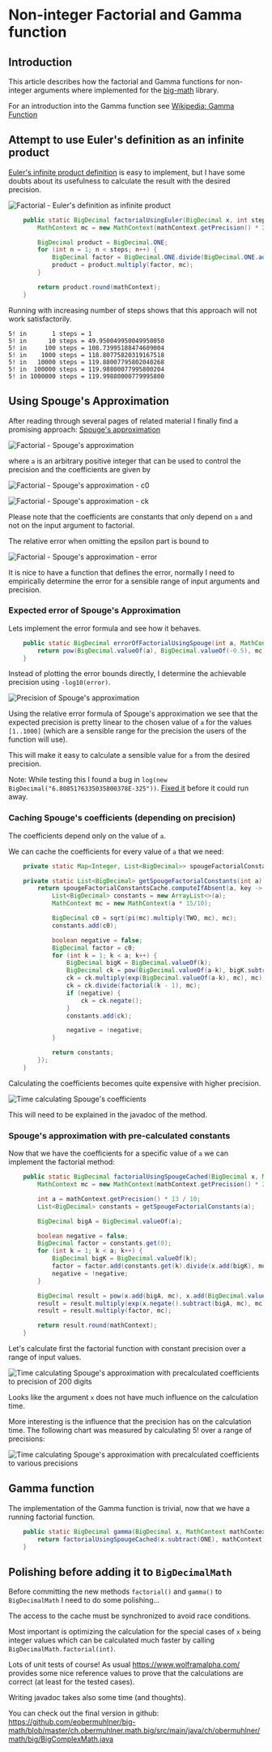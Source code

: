 # Non-integer Factorial and Gamma function

## Introduction

This article describes how the factorial and Gamma functions for non-integer arguments where implemented for the 
[big-math](https://github.com/eobermuhlner/big-math)
library.

For an introduction into the Gamma function see 
[Wikipedia: Gamma Function](https://en.wikipedia.org/wiki/Gamma_function)

## Attempt to use Euler's definition as an infinite product


[Euler's infinite product definition](https://en.wikipedia.org/wiki/Gamma_function#Euler's_definition_as_an_infinite_product)
is easy to implement,
but I have some doubts about its usefulness to calculate the result with the desired precision. 

![Factorial - Euler's definition as infinite product](http://mathurl.com/ycpugx97.png)

```java
	public static BigDecimal factorialUsingEuler(BigDecimal x, int steps, MathContext mathContext) {
		MathContext mc = new MathContext(mathContext.getPrecision() * 2, mathContext.getRoundingMode());

		BigDecimal product = BigDecimal.ONE;
		for (int n = 1; n < steps; n++) {
			BigDecimal factor = BigDecimal.ONE.divide(BigDecimal.ONE.add(x.divide(BigDecimal.valueOf(n), mc), mc), mc).multiply(pow(BigDecimal.ONE.add(BigDecimal.ONE.divide(BigDecimal.valueOf(n), mc), mc), x, mc), mc);
			product = product.multiply(factor, mc);
		}

		return product.round(mathContext);
	}
```

Running with increasing number of steps shows that this approach will not work satisfactorily.

```
5! in       1 steps = 1
5! in      10 steps = 49.950049950049950050
5! in     100 steps = 108.73995188474609004
5! in    1000 steps = 118.80775820319167518
5! in   10000 steps = 119.88007795802040268
5! in  100000 steps = 119.98800077995800204
5! in 1000000 steps = 119.99880000779995800
```


## Using Spouge's Approximation

After reading through several pages of related material I finally find a promising approach:
[Spouge's approximation](https://en.wikipedia.org/wiki/Spouge%27s_approximation)

![Factorial - Spouge's approximation](http://mathurl.com/yath3d2p.png)

where `a` is an arbitrary positive integer that can be used to control the precision and the coefficients are given by

![Factorial - Spouge's approximation - c0](http://mathurl.com/ybd4oev2.png)

![Factorial - Spouge's approximation - ck](http://mathurl.com/y7c3or6k.png)

Please note that the coefficients are constants that only depend on `a` and not on the input argument to factorial.

The relative error when omitting the epsilon part is bound to

![Factorial - Spouge's approximation - error](http://mathurl.com/ybsk79h7.png)

It is nice to have a function that defines the error,
normally I need to empirically determine the error for a sensible range of input arguments and precision.  


### Expected error of Spouge's Approximation

Lets implement the error formula and see how it behaves.

```java
	public static BigDecimal errorOfFactorialUsingSpouge(int a, MathContext mc) {
		return pow(BigDecimal.valueOf(a), BigDecimal.valueOf(-0.5), mc).multiply(pow(TWO.multiply(pi(mc), mc), BigDecimal.valueOf(-a-0.5), mc), mc);
	}
```

Instead of plotting the error bounds directly, I determine the achievable precision using `-log10(error)`.

![Precision of Spouge's approximation](factorial_spouge_precision.png)

Using the relative error formula of Spouge's approximation we see that the expected precision
is pretty linear to the chosen value of `a` for the values `[1..1000]`
(which are a sensible range for the precision the users of the function will use).

This will make it easy to calculate a sensible value for `a` from the desired precision.

Note: While testing this I found a bug in 
`log(new BigDecimal("6.8085176335035800378E-325"))`.
[Fixed it](https://github.com/eobermuhlner/big-math/issues/13) before it could run away.


### Caching Spouge's coefficients (depending on precision)

The coefficients depend only on the value of `a`.
  
We can cache the coefficients for every value of `a` that we need:
 
```java
	private static Map<Integer, List<BigDecimal>> spougeFactorialConstantsCache = new HashMap<>();

	private static List<BigDecimal> getSpougeFactorialConstants(int a) {
		return spougeFactorialConstantsCache.computeIfAbsent(a, key -> {
			List<BigDecimal> constants = new ArrayList<>(a);
			MathContext mc = new MathContext(a * 15/10);

			BigDecimal c0 = sqrt(pi(mc).multiply(TWO, mc), mc);
			constants.add(c0);

			boolean negative = false;
			BigDecimal factor = c0;
			for (int k = 1; k < a; k++) {
				BigDecimal bigK = BigDecimal.valueOf(k);
				BigDecimal ck = pow(BigDecimal.valueOf(a-k), bigK.subtract(BigDecimal.valueOf(0.5), mc), mc);
				ck = ck.multiply(exp(BigDecimal.valueOf(a-k), mc), mc);
				ck = ck.divide(factorial(k - 1), mc);
				if (negative) {
					ck = ck.negate();
				}
				constants.add(ck);

				negative = !negative;
			}

			return constants;
		});
	}
```

Calculating the coefficients becomes quite expensive with higher precision.

![Time calculating Spouge's coefficients](factorial_calculating_spouge_constants.png)

This will need to be explained in the javadoc of the method.

### Spouge's approximation with pre-calculated constants

Now that we have the coefficients for a specific value of `a` we can implement the factorial method:
 
```java
	public static BigDecimal factorialUsingSpougeCached(BigDecimal x, MathContext mathContext) {
		MathContext mc = new MathContext(mathContext.getPrecision() * 2, mathContext.getRoundingMode());

		int a = mathContext.getPrecision() * 13 / 10;
		List<BigDecimal> constants = getSpougeFactorialConstants(a);

		BigDecimal bigA = BigDecimal.valueOf(a);

		boolean negative = false;
		BigDecimal factor = constants.get(0);
		for (int k = 1; k < a; k++) {
			BigDecimal bigK = BigDecimal.valueOf(k);
			factor = factor.add(constants.get(k).divide(x.add(bigK), mc), mc);
			negative = !negative;
		}

		BigDecimal result = pow(x.add(bigA, mc), x.add(BigDecimal.valueOf(0.5), mc), mc);
		result = result.multiply(exp(x.negate().subtract(bigA, mc), mc), mc);
		result = result.multiply(factor, mc);

		return result.round(mathContext);
	}
```

Let's calculate first the factorial function with constant precision over a range of input values.

![Time calculating Spouge's approximation with precalculated coefficients to precision of 200 digits](factorial_spouge_prec200.png)

Looks like the argument `x` does not have much influence on the calculation time.

More interesting is the influence that the precision has on the calculation time. The following chart was measured by calculating 5! over a range of precisions:

![Time calculating Spouge's approximation with precalculated coefficients to various precisions](factorial_spouge_cached_precisions.png)


## Gamma function

The implementation of the Gamma function is trivial, now that we have a running factorial function.

```java
	public static BigDecimal gamma(BigDecimal x, MathContext mathContext) {
		return factorialUsingSpougeCached(x.subtract(ONE), mathContext);
	}
```


## Polishing before adding it to `BigDecimalMath`

Before committing the new methods `factorial()` and `gamma()` to `BigDecimalMath` I need to do some polishing...

The access to the cache must be synchronized to avoid race conditions.

Most important is optimizing the calculation for the special cases of `x` being integer values which can be calculated
much faster by calling `BigDecimalMath.factorial(int)`.

Lots of unit tests of course!
As usual https://www.wolframalpha.com/ provides some nice reference values to prove that the calculations are correct
(at least for the tested cases).

Writing javadoc takes also some time (and thoughts).

You can check out the final version in github:
https://github.com/eobermuhlner/big-math/blob/master/ch.obermuhlner.math.big/src/main/java/ch/obermuhlner/math/big/BigComplexMath.java


